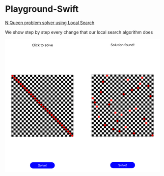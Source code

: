 # Playground-Swift



[N Queen problem solver using Local Search](../../n-reinas)


We show step by step every change that our local search algorithm does

![Screenshot](n-reinas/screenshot.png)

